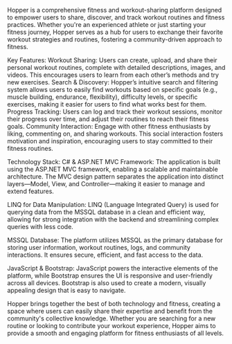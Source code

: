 Hopper is a comprehensive fitness and workout-sharing platform designed to empower users to share, discover, and track workout routines and fitness practices. Whether you're an experienced athlete or just starting your fitness journey, Hopper serves as a hub for users to exchange their favorite workout strategies and routines, fostering a community-driven approach to fitness.

Key Features:
Workout Sharing: Users can create, upload, and share their personal workout routines, complete with detailed descriptions, images, and videos. This encourages users to learn from each other’s methods and try new exercises.
Search & Discovery: Hopper’s intuitive search and filtering system allows users to easily find workouts based on specific goals (e.g., muscle building, endurance, flexibility), difficulty levels, or specific exercises, making it easier for users to find what works best for them.
Progress Tracking: Users can log and track their workout sessions, monitor their progress over time, and adjust their routines to reach their fitness goals.
Community Interaction: Engage with other fitness enthusiasts by liking, commenting on, and sharing workouts. This social interaction fosters motivation and inspiration, encouraging users to stay committed to their fitness routines.

Technology Stack:
C# & ASP.NET MVC Framework: The application is built using the ASP.NET MVC framework, enabling a scalable and maintainable architecture. The MVC design pattern separates the application into distinct layers—Model, View, and Controller—making it easier to manage and extend features.

LINQ for Data Manipulation: LINQ (Language Integrated Query) is used for querying data from the MSSQL database in a clean and efficient way, allowing for strong integration with the backend and streamlining complex queries with less code.

MSSQL Database: The platform utilizes MSSQL as the primary database for storing user information, workout routines, logs, and community interactions. It ensures secure, efficient, and fast access to the data.

JavaScript & Bootstrap: JavaScript powers the interactive elements of the platform, while Bootstrap ensures the UI is responsive and user-friendly across all devices. Bootstrap is also used to create a modern, visually appealing design that is easy to navigate.

Hopper brings together the best of both technology and fitness, creating a space where users can easily share their expertise and benefit from the community's collective knowledge. Whether you are searching for a new routine or looking to contribute your workout experience, Hopper aims to provide a smooth and engaging platform for fitness enthusiasts of all levels.
